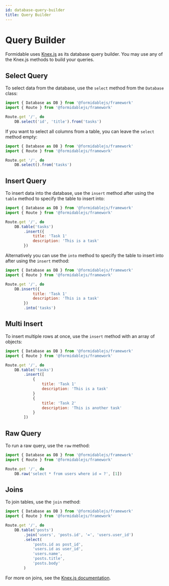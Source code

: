 ```yaml
---
id: database-query-builder
title: Query Builder
---
```


# Query Builder

Formidable uses [Knex.js](https://knexjs.org) as its database query builder. You may use any of the Knex.js methods to build your queries.

## Select Query

To select data from the database, use the `select` method from the `Database` class:

```js
import { Database as DB } from '@formidablejs/framework'
import { Route } from '@formidablejs/framework'

Route.get '/', do
	DB.select('id', 'title').from('tasks')
```

If you want to select all columns from a table, you can leave the `select` method empty:

```js
import { Database as DB } from '@formidablejs/framework'
import { Route } from '@formidablejs/framework'

Route.get '/', do
	DB.select().from('tasks')
```

## Insert Query

To insert data into the database, use the `insert` method after using the `table` method to specify the table to insert into:

```js
import { Database as DB } from '@formidablejs/framework'
import { Route } from '@formidablejs/framework'

Route.get '/', do
	DB.table('tasks')
		.insert({
			title: 'Task 1'
			description: 'This is a task'
		})
```

Alternatively you can use the `into` method to specify the table to insert into after using the `insert` method:

```js
import { Database as DB } from '@formidablejs/framework'
import { Route } from '@formidablejs/framework'

Route.get '/', do
	DB.insert({
			title: 'Task 1'
			description: 'This is a task'
		})
		.into('tasks')
```

## Multi Insert

To insert multiple rows at once, use the `insert` method with an array of objects:

```js
import { Database as DB } from '@formidablejs/framework'
import { Route } from '@formidablejs/framework'

Route.get '/', do
	DB.table('tasks')
		.insert([
			{
				title: 'Task 1'
				description: 'This is a task'
			}
			{
				title: 'Task 2'
				description: 'This is another task'
			}
		])
```

## Raw Query

To run a raw query, use the `raw` method:

```js
import { Database as DB } from '@formidablejs/framework'
import { Route } from '@formidablejs/framework'

Route.get '/', do
	DB.raw('select * from users where id = ?', [1])
```

## Joins

To join tables, use the `join` method:

```js
import { Database as DB } from '@formidablejs/framework'
import { Route } from '@formidablejs/framework'

Route.get '/', do
	DB.table('posts')
		.join('users', 'posts.id', '=', 'users.user_id')
		.select(
			'posts.id as post_id',
			'users.id as user_id',
			'users.name',
			'posts.title',
			'posts.body'
		)
```

For more on joins, see the [Knex.js documentation](https://knexjs.org/#Builder-join).

